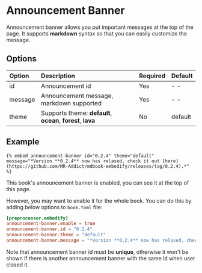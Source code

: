 # Announcement Banner

Announcement banner allows you put important messages at the top of the page. It supports **markdown** syntax so that you can easily customize the message.

## Options

| Option  | Description                                                  | Required | Default |
| :------ | :----------------------------------------------------------- | :------- | :------ |
| id      | Announcement id                                              | Yes      | - -     |
| message | Announcement message, markdown supported                     | Yes      | - -     |
| theme   | Supports theme: **default**, **ocean**, **forest**, **lava** | No       | default |

## Example

<!-- embed ignore begin -->

```text
{% embed announcement-banner id="0.2.4" theme="default" message="*Version **0.2.4** now has relased, check it out [here](https://github.com/MR-Addict/mdbook-embedify/releases/tag/0.2.4).*" %}
```

<!-- embed ignore end -->

This book's announcement banner is enabled, you can see it at the top of this page.

However, you may want to enable it for the whole book. You can do this by adding below options to `book.toml` file:

```toml
[preprocessor.embedify]
announcement-banner.enable = true
announcement-banner.id = "0.2.4"
announcement-banner.theme = "default"
announcement-banner.message = "*Version **0.2.4** now has relased, check it out [here](https://github.com/MR-Addict/mdbook-embedify/releases/tag/0.2.4).*"
```

Note that announcement banner id must be **unique**, otherwise it won't be shown if there is another announcement banner with the same id when user closed it.
